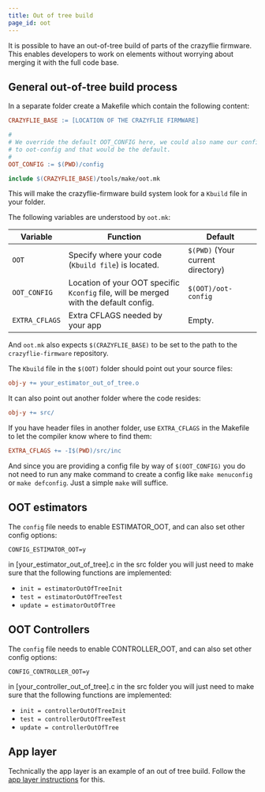 ```yaml
---
title: Out of tree build
page_id: oot
---
```


It is possible to have an out-of-tree build of parts of the crazyflie firmware. This enables developers to work on elements without worrying about merging it with the full code base.

## General out-of-tree build process
In a separate folder create a Makefile which contain the following content:

```Makefile
CRAZYFLIE_BASE := [LOCATION OF THE CRAZYFLIE FIRMWARE]

#
# We override the default OOT_CONFIG here, we could also name our config
# to oot-config and that would be the default.
#
OOT_CONFIG := $(PWD)/config

include $(CRAZYFLIE_BASE)/tools/make/oot.mk
```

This will make the crazyflie-firmware build system look for a `Kbuild` file in your folder.

The following variables are understood by `oot.mk`:

| Variable      | Function                                            | Default                                               |
| --------      | --------------------------------------------------- | ----------------------------------------------------- |
| `OOT`         | Specify where your code (`Kbuild file`) is located. | `$(PWD)` (Your current directory)                     |
| `OOT_CONFIG`  | Location of your OOT specific `Kconfig` file, will be merged with the default config. | `$(OOT)/oot-config` |
| `EXTRA_CFLAGS`| Extra CFLAGS needed by your app                     | Empty.

And `oot.mk` also expects `$(CRAZYFLIE_BASE)` to be set to the path to the `crazyflie-firmware` repository.

The `Kbuild` file in the `$(OOT)` folder should point out your source files:

```Makefile
obj-y += your_estimator_out_of_tree.o
```

It can also point out another folder where the code resides:

```Makefile
obj-y += src/
```

If you have header files in another folder, use `EXTRA_CFLAGS` in the Makefile to let the compiler know where to find them:

```Makefile
EXTRA_CFLAGS += -I$(PWD)/src/inc
```

And since you are providing a config file by way of `$(OOT_CONFIG)` you do not need to run any make command to create a config like `make menuconfig` or `make defconfig`. Just a simple `make` will suffice.

## OOT estimators
The `config` file needs to enable ESTIMATOR_OOT, and can also set other config options:

```
CONFIG_ESTIMATOR_OOT=y
```

in [your_estimator_out_of_tree].c in the src folder you will just need to make sure that the following functions are implemented:

* ```init = estimatorOutOfTreeInit```
* ```test = estimatorOutOfTreeTest```
* ```update = estimatorOutOfTree```

## OOT Controllers

The `config` file needs to enable CONTROLLER_OOT, and can also set other config options:

```
CONFIG_CONTROLLER_OOT=y
```

in [your_controller_out_of_tree].c in the src folder you will just need to make sure that the following functions are implemented:

* ```init = controllerOutOfTreeInit```
* ```test = controllerOutOfTreeTest```
* ```update = controllerOutOfTree```

## App layer
Technically the app layer is an example of an out of tree build. Follow the [app layer instructions](/docs/userguides/app_layer.md) for this.
